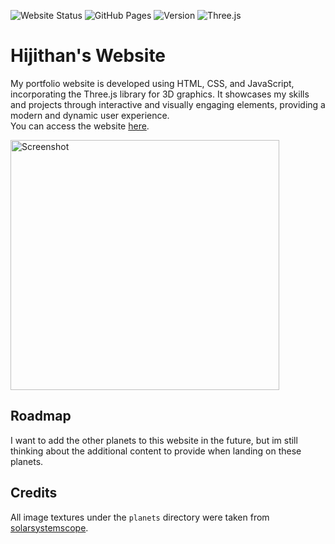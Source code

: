 ![Website Status](https://img.shields.io/website?url=https://xlmt09.github.io/portfolio/)
![GitHub Pages](https://img.shields.io/badge/Hosted%20on-GitHub%20Pages-blue)
![Version](https://img.shields.io/badge/version-1.1.1-brightgreen)
![Three.js](https://img.shields.io/badge/3D-Three.js-green)

# Hijithan's Website

My portfolio website is developed using HTML, CSS, and JavaScript, incorporating the Three.js library for 3D graphics. It showcases my skills and projects through interactive and visually engaging elements, providing a modern and dynamic user experience.\
You can access the website [here](https://xlmt09.github.io/portfolio/).

<img src="project\public\images\section3\section3_portfolio.png" alt="Screenshot" width="430" height="400">

## Roadmap
I want to add the other planets to this website in the future, but im still thinking about the additional content to provide when landing on these planets.

## Credits
All image textures under the `planets` directory were taken from [solarsystemscope](https://www.solarsystemscope.com/textures/).
